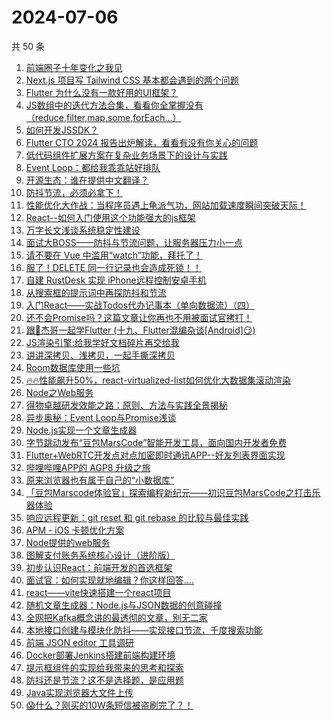 # 2024-07-06

共 50 条

<!-- BEGIN JUEJIN -->
<!-- 最后更新时间 2024-07-06 00:01:03 +0800 -->
1. [前端圈子十年变化之我见](https://juejin.cn/post/7387227689319039002)
1. [Next.js 项目写 Tailwind CSS 基本都会遇到的两个问题](https://juejin.cn/post/7387611028988002314)
1. [Flutter 为什么没有一款好用的UI框架？](https://juejin.cn/post/7387001928209170447)
1. [JS数组中的迭代方法合集，看看你全掌握没有（reduce,filter,map,some,forEach...）](https://juejin.cn/post/7386875278423818275)
1. [如何开发JSSDK？](https://juejin.cn/post/7387250487622270985)
1. [Flutter CTO 2024 报告出炉解读，看看有没有你关心的问题](https://juejin.cn/post/7387306775489249307)
1. [低代码组件扩展方案在复杂业务场景下的设计与实践](https://juejin.cn/post/7386494044791488575)
1. [Event Loop：都给我乖乖站好排队](https://juejin.cn/post/7387269247963152418)
1. [开源生态：谁在提供中文翻译？](https://juejin.cn/post/7387291151734980617)
1. [防抖节流，必须必拿下！](https://juejin.cn/post/7386969940941586466)
1. [性能优化大作战：当程序员遇上龟派气功，网站加载速度瞬间突破天际！](https://juejin.cn/post/7387608841280700468)
1. [React--如何入门使用这个功能强大的js框架](https://juejin.cn/post/7386873037109723146)
1. [万字长文浅谈系统稳定性建设](https://juejin.cn/post/7386488015420653568)
1. [面试大BOSS——防抖与节流问题，让服务器压力小一点](https://juejin.cn/post/7386886736222355466)
1. [请不要在 Vue 中滥用“watch”功能，拜托了！](https://juejin.cn/post/7386873037109755914)
1. [服了！DELETE 同一行记录也会造成死锁！！](https://juejin.cn/post/7387227689319563290)
1. [自建 RustDesk 实现 iPhone远程控制安卓手机](https://juejin.cn/post/7386494006225043483)
1. [从搜索框的提示词中再探防抖和节流](https://juejin.cn/post/7387216861857824807)
1. [入门React——实战Todos代办记事本（单向数据流）（四）](https://juejin.cn/post/7387303384082841627)
1. [还不会Promise吗？这篇文章让你再也不用被面试官拷打！](https://juejin.cn/post/7387608841280389172)
1. [跟🤡杰哥一起学Flutter (十九、Flutter混编杂谈[Android]😏)](https://juejin.cn/post/7387250487622860809)
1. [JS渲染引擎:给我学好文档碎片再交给我](https://juejin.cn/post/7387596690427854857)
1. [讲讲深拷贝、浅拷贝，一起手撕深拷贝](https://juejin.cn/post/7386958406135971890)
1. [Room数据库使用一些坑](https://juejin.cn/post/7386844718141374473)
1. [🔥🔥性能飙升50%，react-virtualized-list如何优化大数据集滚动渲染](https://juejin.cn/post/7375504338757845030)
1. [Node之Web服务](https://juejin.cn/post/7387568946340315188)
1. [得物卓越研发效能之路：原则、方法与实践全景揭秘](https://juejin.cn/post/7386648300550815782)
1. [异步奥秘：Event Loop与Promise浅谈](https://juejin.cn/post/7387601870296694838)
1. [Node.js实现一个文章生成器](https://juejin.cn/post/7387409210898694179)
1. [字节跳动发布“豆包MarsCode”智能开发工具，面向国内开发者免费](https://juejin.cn/post/7387205769907290146)
1. [Flutter+WebRTC开发点对点加密即时通讯APP--好友列表界面实现](https://juejin.cn/post/7387595917572456448)
1. [哔哩哔哩APP的 AGP8 升级之旅](https://juejin.cn/post/7387581121520140297)
1. [原来浏览器也有属于自己的“小数据库”](https://juejin.cn/post/7387306775488856091)
1. [「豆包Marscode体验官」探索编程新纪元——初识豆包MarsCode之打击乐器体验](https://juejin.cn/post/7387226606413561865)
1. [响应远程更新：git reset 和 git rebase 的比较与最佳实践](https://juejin.cn/post/7386848746913628200)
1. [APM - iOS 卡顿优化方案](https://juejin.cn/post/7386254162336989218)
1. [Node提供的web服务](https://juejin.cn/post/7387601870296662070)
1. [图解支付账务系统核心设计（进阶版）](https://juejin.cn/post/7387220458176167971)
1. [初步认识React：前端开发的首选框架](https://juejin.cn/post/7386958406135447602)
1. [面试官：如何实现就地编辑？你这样回答....](https://juejin.cn/post/7386886736222158858)
1. [react——vite快速搭建一个react项目](https://juejin.cn/post/7387596690427756553)
1. [随机文章生成器：Node.js与JSON数据的创意碰撞](https://juejin.cn/post/7387568946340692020)
1. [全网把Kafka概念讲的最透彻的文章，别无二家](https://juejin.cn/post/7386967785091514387)
1. [本地接口创建与模块化防抖——实现接口节流，千度搜索功能](https://juejin.cn/post/7386514632725495842)
1. [前端 JSON editor 工具调研](https://juejin.cn/post/7387402631428440083)
1. [Docker部署Jenkins搭建前端构建环境](https://juejin.cn/post/7387613689563676684)
1. [提示框组件的实现给我带来的思考和探索](https://juejin.cn/post/7387592050331942946)
1. [防抖还是节流？这不是选择题，是应用题](https://juejin.cn/post/7386967785090154515)
1. [Java实现浏览器大文件上传](https://juejin.cn/post/7386493910821011482)
1. [😱什么？刚买的10W条短信被盗刷完了？！](https://juejin.cn/post/7387237066012475411)
<!-- END JUEJIN -->